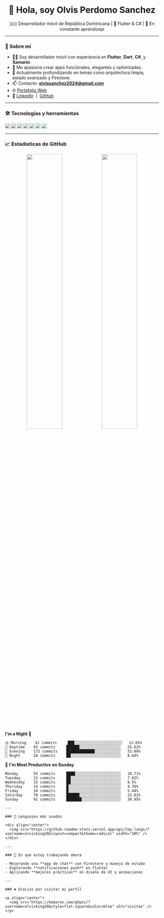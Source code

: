 <h1 align="center">👋 Hola, soy Olvis Perdomo Sanchez</h1>
<p align="center">
  🇩🇴 Desarrollador móvil de República Dominicana | 📱 Flutter & C# | 🌱 En constante aprendizaje
</p>

---

### 🚀 Sobre mí
- 🧑‍💻 Soy desarrollador móvil con experiencia en **Flutter**, **Dart**, **C#**, y **Xamarin**.
- 📲 Me apasiona crear apps funcionales, elegantes y optimizadas.
- 🧠 Actualmente profundizando en temas como arquitectura limpia, estado avanzado y Firestore.
- 📫 Contacto: **olvissanchez2024@gmail.com**
- 🌐 [Portafolio Web](https://incomparable-swan-4e6810.netlify.app)
- 🔗 [LinkedIn](https://linkedin.com/in/olvissanchez) &nbsp;|&nbsp; [GitHub](https://github.com/olvisking20)

---

### 🛠️ Tecnologías y herramientas

<p>
  <img src="https://img.shields.io/badge/-Flutter-02569B?style=flat&logo=flutter&logoColor=white" />
  <img src="https://img.shields.io/badge/-Dart-0175C2?style=flat&logo=dart&logoColor=white" />
  <img src="https://img.shields.io/badge/-Firebase-FFCA28?style=flat&logo=firebase&logoColor=black" />
  <img src="https://img.shields.io/badge/-C%23-239120?style=flat&logo=c-sharp&logoColor=white" />
  <img src="https://img.shields.io/badge/-Xamarin-3498DB?style=flat&logo=xamarin&logoColor=white" />
  <img src="https://img.shields.io/badge/-Git-F05032?style=flat&logo=git&logoColor=white" />
  <img src="https://img.shields.io/badge/-VS%20Code-007ACC?style=flat&logo=visual-studio-code&logoColor=white" />
</p>

---

### 📈 Estadísticas de GitHub

<div align="center">
  <img src="https://github-readme-stats.vercel.app/api?username=olvisking20&show_icons=true&theme=radical" width="48%" />
  <img src="https://github-readme-streak-stats.herokuapp.com/?user=olvisking20&theme=radical" width="48%" />
</div>

**I'm a Night 🦉** 

```text
🌞 Morning    41 commits     ███░░░░░░░░░░░░░░░░░░░░░░   12.65% 
🌆 Daytime    83 commits     ██████░░░░░░░░░░░░░░░░░░░   25.62% 
🌃 Evening    172 commits    █████████████░░░░░░░░░░░░   53.09% 
🌙 Night      28 commits     ██░░░░░░░░░░░░░░░░░░░░░░░   8.64%

```
📅 **I'm Most Productive on Sunday** 

```text
Monday       55 commits     ████░░░░░░░░░░░░░░░░░░░░░   18.71% 
Tuesday      23 commits     ██░░░░░░░░░░░░░░░░░░░░░░░   7.82% 
Wednesday    25 commits     ██░░░░░░░░░░░░░░░░░░░░░░░   8.5% 
Thursday     14 commits     █░░░░░░░░░░░░░░░░░░░░░░░░   4.76% 
Friday       16 commits     █░░░░░░░░░░░░░░░░░░░░░░░░   5.44% 
Saturday     70 commits     ██████░░░░░░░░░░░░░░░░░░░   23.81% 
Sunday       91 commits     ███████░░░░░░░░░░░░░░░░░░   30.95%

---

### 🧠 Lenguajes más usados

<div align="center">
  <img src="https://github-readme-stats.vercel.app/api/top-langs/?username=olvisking20&layout=compact&theme=radical" width="50%" />
</div>

---

### 🎯 En qué estoy trabajando ahora

- Mejorando una **app de chat** con Firestore y manejo de estado
- Explorando **notificaciones push** en Flutter
- Aplicando **mejores prácticas** en diseño de UI y animaciones

---

### ❤️ Gracias por visitar mi perfil

<p align="center">
  <img src="https://komarev.com/ghpvc/?username=olvisking20&style=flat-square&color=blue" alt="visitas" />
</p>
